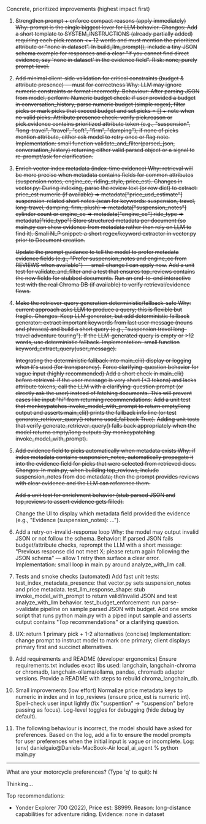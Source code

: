 Concrete, prioritized improvements (highest impact first)

1. ~~Strengthen prompt + enforce compact reasons (apply immediately)
Why: prompt is the single biggest lever for LLM behavior.
Changes:
Add a short template to SYSTEM_INSTRUCTIONS (already partially added) requiring each pick.reason <= 12 words and must mention the prioritized attribute or “none in dataset”.
In build_llm_prompt(), include a tiny JSON schema example for responses and a clear "If you cannot find direct evidence, say 'none in dataset' in the evidence field".
Risk: none; purely prompt-level.~~

2. ~~Add minimal client-side validation for critical constraints (budget & attribute presence) — must for correctness
Why: LLM may ignore numeric constraints or format incorrectly.
Behaviour:
After parsing JSON from model, perform:
Numeric budget check: if user provided a budget in conversation_history, parse numeric budget (simple regex), filter picks or mark picks that exceed budget and set picks = [] + note when no valid picks.
Attribute presence check: verify pick.reason or pick.evidence contains prioritized attribute token (e.g., "suspension", "long-travel", "travel", "soft", "firm", "damping"); if none of picks mention attribute, either ask model to retry once or flag note.
Implementation: small function validate_and_filter(parsed_json, conversation_history) returning either valid parsed object or a signal to re-prompt/ask for clarification.~~

3. ~~Enrich vector index metadata (index-time evidence)
Why: retrieval will be more precise when metadata contains fields for common attributes (suspension notes, engine_cc, riding_style, price_est).
Changes in vector.py:
During indexing, parse the review text (or row dict) to extract:
price_est numeric (if available) => metadata["price_usd_estimate"]
suspension-related short notes (scan for keywords: suspension, travel, long-travel, damping, firm, plush) => metadata["suspension_notes"]
cylinder count or engine_cc => metadata["engine_cc"]
ride_type => metadata["ride_type"]
Store structured metadata per document (so main.py can show evidence from metadata rather than rely on LLM to find it).
Small NLP snippet: a short regex/keyword extractor in vector.py prior to Document creation.~~

    ~~Update the prompt guidance to tell the model to prefer metadata evidence fields (e.g., "Prefer suspension_notes and engine_cc from REVIEWS when available") — small change I can apply now.~~
    ~~Add a unit test for validate_and_filter and a test that ensures top_reviews contains the new fields for stubbed documents.~~
    ~~Run an end-to-end interactive test with the real Chroma DB (if available) to verify retrieval/evidence flows.~~

4. ~~Make the retriever-query generation deterministic/fallback-safe
Why: current approach asks LLM to produce a query; this is flexible but fragile.
Changes:
Keep LLM generator, but add deterministic fallback generator: extract important keywords from last user message (nouns and phrases) and build a short query (e.g., "suspension travel long-travel adventure touring").
If the LLM-generated query is empty or >12 words, use deterministic fallback.
Implementation: small function keyword_extract_query(user_message).~~

    ~~Integrating the deterministic fallback into main_cli() display or logging when it's used (for transparency).~~
        ~~Force clarifying-question behavior for vague input (highly recommended)
        Add a short check in main_cli() before retrieval: if the user message is very short (<3 tokens) and lacks attribute tokens, call the LLM with a clarifying-question prompt (or directly ask the user) instead of fetching documents. This will prevent cases like input "hi" from returning recommendations.~~
        ~~Add a unit test that monkeypatches invoke_model_with_prompt to return empty/long output and asserts main_cli() prints the fallback info line (or test generate_retriever_query() returns used_fallback True).~~
    ~~Adding unit tests that verify generate_retriever_query() falls back appropriately when the model returns empty/long outputs (by monkeypatching invoke_model_with_prompt).~~

5. ~~Add evidence field to picks automatically when metadata exists
Why: if index metadata contains suspension_notes, automatically propagate it into the evidence field for picks that were selected from retrieved docs.
Changes:
In main.py, when building top_reviews, include suspension_notes from doc metadata; then the prompt provides reviews with clear evidence and the LLM can reference them.~~

    ~~Add a unit test for enrichment behavior (stub parsed JSON and top_reviews to assert evidence gets filled).~~
    
    Change the UI to display which metadata field provided the evidence (e.g., "Evidence (suspension_notes): ...").

6. Add a retry-on-invalid-response loop
Why: the model may output invalid JSON or not follow the schema.
Behavior:
If parsed JSON fails budget/attribute checks, reprompt the LLM with a short message: "Previous response did not meet X; please return again following the JSON schema" — allow 1 retry then surface a clear error.
Implementation: small loop in main.py around analyze_with_llm call.

7. Tests and smoke checks (automated)
Add fast unit tests:
test_index_metadata_presence: that vector.py sets suspension_notes and price metadata.
test_llm_response_shape: stub invoke_model_with_prompt to return valid/invalid JSON and test analyze_with_llm behavior.
test_budget_enforcement: run parse->validate pipeline on sample parsed JSON with budget.
Add one smoke script that runs python main.py with a piped input sample and asserts output contains "Top recommendations" or a clarifying question.

8. UX: return 1 primary pick + 1-2 alternatives (concise)
Implementation: change prompt to instruct model to mark one primary; client displays primary first and succinct alternatives.

9. Add requirements and README (developer ergonomics)
Ensure requirements.txt includes exact libs used: langchain, langchain-chroma or chromadb, langchain-ollama/ollama, pandas, chromadb adapter versions. Provide a README with steps to rebuild chroma_langchain_db.

10. Small improvements (low effort)
Normalize price metadata keys to numeric in index and in top_reviews (ensure price_est is numeric int).
Spell-check user input lightly (fix "suspention" -> "suspension" before passing as focus).
Log-level toggles for debugging (hide debug by default).

11. The following behaviour is incorrect, the model should have asked for preferences. Based on the log, add a fix to ensure the model prompts for user preferences when the initial input is vague or incomplete. Log: (env) danielgaio@Daniels-MacBook-Air local_ai_agent % python main.py


--------------------------------
What are your motorcycle preferences? (Type 'q' to quit): hi

Thinking...

Top recommendations:
- Yonder Explorer 700 (2022), Price est: $8999. Reason: long-distance capabilities for adventure riding. Evidence: none in dataset